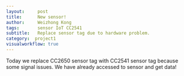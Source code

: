 ```yaml
---
layout:     post
title:      New sensor!
author:     Weizhong Kong
tags: 		sensor IoT CC2541
subtitle:   Replace sensor tag due to hardware problem.
category:  project1
visualworkflow: true
---
```


Today we replace CC2650 sensor tag with CC2541 sensor tag because some signal issues. We have already accessed to sensor and get data!
